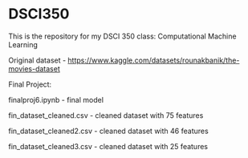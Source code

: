 # DSCI350
This is the repository for my DSCI 350 class: Computational Machine Learning

Original dataset - https://www.kaggle.com/datasets/rounakbanik/the-movies-dataset

Final Project:

finalproj6.ipynb - final model

fin_dataset_cleaned.csv - cleaned dataset with 75 features

fin_dataset_cleaned2.csv - cleaned dataset with 46 features

fin_dataset_cleaned3.csv - cleaned dataset with 25 features
